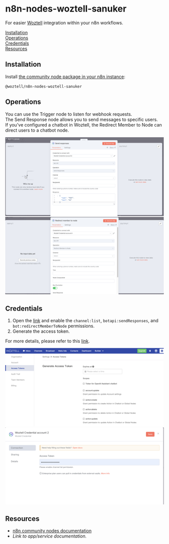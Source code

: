 # n8n-nodes-woztell-sanuker

For easier [Woztell](https://woztell.com/) integration within your n8n workflows.

[Installation](#installation)  
[Operations](#operations)  
[Credentials](#credentials)  
[Resources](#resources)  

## Installation

Install [the community node package in your n8n instance](https://docs.n8n.io/integrations/community-nodes/installation/gui-install/):

```
@woztell/n8n-nodes-woztell-sanuker
```

## Operations

You can use the Trigger node to listen for webhook requests.  
The Send Response node allows you to send messages to specific users.  
If you've configured a chatbot in Woztell, the Redirect Member to Node can direct users to a chatbot node.  

![sendResponse](screenshots/sendResponse.png)
![redirectMemberToNode](screenshots/redirectMemberToNode.png)

## Credentials

1. Open the [link](https://platform.woztell.com/settings/accesstokens?lang=en) and enable the `channel:list`, `botapi:sendResponses`, and `bot:redirectMemberToNode` permissions.
2. Generate the access token.

For more details, please refer to this [link](https://doc.woztell.com/docs/documentations/settings/access-token).

![alt text](screenshots/accessToken.png)
![alt text](screenshots/credential.png)

## Resources

- [n8n community nodes documentation](https://docs.n8n.io/integrations/#community-nodes)
- _Link to app/service documentation._
